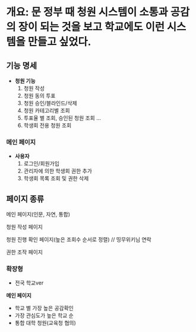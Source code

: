 # 개요: 문 정부 때 청원 시스템이 소통과 공감의 장이 되는 것을 보고 학교에도 이런 시스템을 만들고 싶었다.


## **기능 명세**

- **청원 기능**
    1. 청원 작성
    2. 청원 동의 투표
    3. 청원 승인/블라인드/삭제
    4. 청원 카테고리별 조회
    5. 투표율 별 조회, 승인된 청원 조회 ...
    6. 학생회 전용 청원 조회

### 메인 페이지

- **사용자**
    1. 로그인/회원가입
    2. 관리자에 의한 학생회 권한 추가
    3. 학생회 목록 조회 및 권한 삭제

## **페이지 종류**

메인 페이지(인문, 자연, 통합)

청원 작성 페이지

청원 진행 확인 페이지(높은 조회수 순서로 정렬) // 띵무위키님 연락

권한 조작 페이지

### 확장형

- 전국 학교ver

**메인 페이지**

- 학교 별 가장 높은 공감확인
- 가장 관심도가 높은 학교 순
- 통합 대학 청원(교육청 협의)

